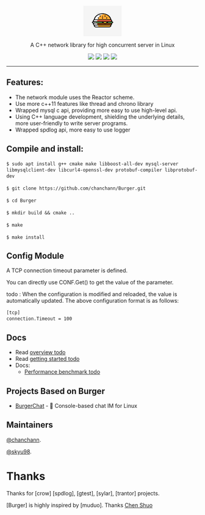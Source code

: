 <div align="center">

<img src="./docs/assets/logo.jpeg" width = "100" height = "80" alt="burger" align=center />

A C++ network library for high concurrent server in Linux 

![](https://img.shields.io/badge/release-v1.0-blue.svg)
![](https://img.shields.io/badge/build-passing-green.svg)
![](https://img.shields.io/badge/dependencies-up%20to%20date-green.svg)
![](https://img.shields.io/badge/license-MIT-blue.svg)

</div>

-----

## Features:
- The network module uses the Reactor scheme.
- Use more c++11 features like thread and chrono library 
- Wrapped mysql c api, providing more easy to use high-level api.
- Using C++ language development, shielding the underlying details, more user-friendly to write server programs.
- Wrapped spdlog api, more easy to use logger

## Compile and install:

```
$ sudo apt install g++ cmake make libboost-all-dev mysql-server libmysqlclient-dev libcurl4-openssl-dev protobuf-compiler libprotobuf-dev 
 
$ git clone https://github.com/chanchann/Burger.git

$ cd Burger

$ mkdir build && cmake ..

$ make 

$ make install   
```

## Config Module

A TCP connection timeout parameter is defined. 

You can directly use CONF.Get() to get the value of the parameter. 

todo : When the configuration is modified and reloaded, the value is automatically updated. The above configuration format is as follows:

```
[tcp]
connection.Timeout = 100
```

## Docs 

* Read [overview todo]() 
* Read [getting started todo]() 
* Docs:
  * [Performance benchmark todo]()

## Projects Based on Burger

- [BurgerChat](https://github.com/chanchann/BurgerChat) - 🍔 Console-based chat IM for Linux

## Maintainers

[@chanchann](https://github.com/chanchann).

[@skyu98](https://github.com/skyu98).

# Thanks

Thanks for [crow] [spdlog], [gtest], [sylar], [trantor] projects.

[Burger] is highly inspired by [muduo]. Thanks [Chen Shuo](https://github.com/chenshuo "https://github.com/chenshuo")